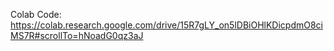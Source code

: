 Colab Code: https://colab.research.google.com/drive/15R7gLY_on5lDBiOHlKDicpdmO8ciMS7R#scrollTo=hNoadG0qz3aJ
